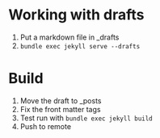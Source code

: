 # Working with drafts
1. Put a markdown file in _drafts
2. `bundle exec jekyll serve --drafts`

# Build
1. Move the draft to _posts
2. Fix the front matter tags
3. Test run with `bundle exec jekyll build`
4. Push to remote